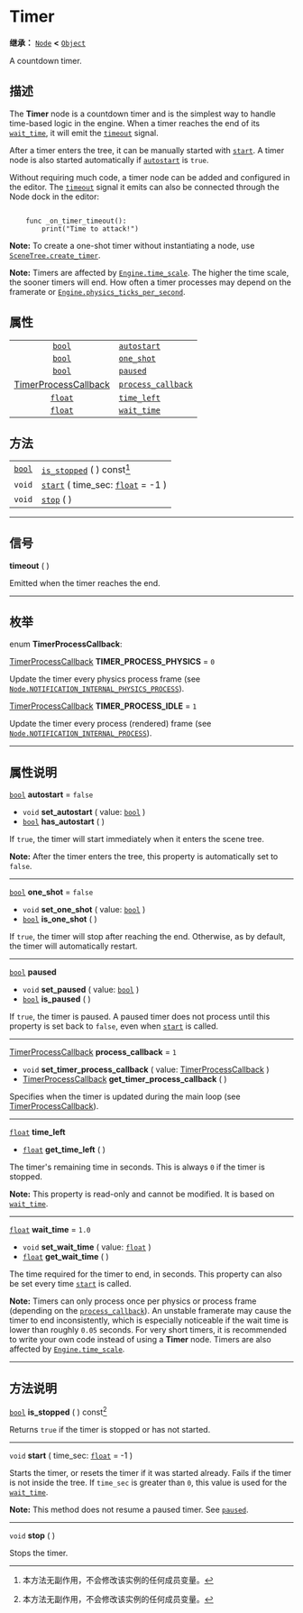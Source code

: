 <!-- ⚠ 请勿编辑本文件 ⚠ -->
<!-- 本文档使用脚本从 WeDot 引擎源码仓库生成。 -->
<!-- 生成脚本：https://github.com/WeDot-Engine/WeDot/tree/master/doc/tools/make_md.py； -->
<!-- 原文件：https://github.com/WeDot-Engine/WeDot/tree/master/doc/classes/Timer.xml。 -->

<div id="_class_timer"></div>

# Timer

**继承：** [`Node`](class_node.md) **<** [`Object`](class_object.md)

A countdown timer.

## 描述

The **Timer** node is a countdown timer and is the simplest way to handle time-based logic in the engine. When a timer reaches the end of its [`wait_time`](class_timer.md#class_timer_property_wait_time), it will emit the [`timeout`](class_timer.md#class_timer_signal_timeout) signal.

After a timer enters the tree, it can be manually started with [`start`](class_timer.md#class_timer_method_start). A timer node is also started automatically if [`autostart`](class_timer.md#class_timer_property_autostart) is `true`.

Without requiring much code, a timer node can be added and configured in the editor. The [`timeout`](class_timer.md#class_timer_signal_timeout) signal it emits can also be connected through the Node dock in the editor:

```

    func _on_timer_timeout():
        print("Time to attack!")
```

 **Note:** To create a one-shot timer without instantiating a node, use [`SceneTree.create_timer`](class_scenetree.md#class_scenetree_method_create_timer).

 **Note:** Timers are affected by [`Engine.time_scale`](class_engine.md#class_engine_property_time_scale). The higher the time scale, the sooner timers will end. How often a timer processes may depend on the framerate or [`Engine.physics_ticks_per_second`](class_engine.md#class_engine_property_physics_ticks_per_second).



## 属性

|||
|:-:|:--|
| [`bool`](class_bool.md)                                  | [`autostart`](class_timer.md#class_timer_property_autostart)               | ``false`` |
| [`bool`](class_bool.md)                                  | [`one_shot`](class_timer.md#class_timer_property_one_shot)                 | ``false`` |
| [`bool`](class_bool.md)                                  | [`paused`](class_timer.md#class_timer_property_paused)                     |           |
| [TimerProcessCallback](#enum_timer_timerprocesscallback) | [`process_callback`](class_timer.md#class_timer_property_process_callback) | ``1``     |
| [`float`](class_float.md)                                | [`time_left`](class_timer.md#class_timer_property_time_left)               |           |
| [`float`](class_float.md)                                | [`wait_time`](class_timer.md#class_timer_property_wait_time)               | ``1.0``   |

## 方法

|||
|:-:|:--|
| [`bool`](class_bool.md) | [`is_stopped`](class_timer.md#class_timer_method_is_stopped) ( ) const[^const]                  |
| `void`                  | [`start`](class_timer.md#class_timer_method_start) ( time_sec: [`float`](class_float.md) = -1 ) |
| `void`                  | [`stop`](class_timer.md#class_timer_method_stop) ( )                                            |

<!-- rst-class:: classref-section-separator -->

---

## 信号

<div id="_class_class_timer_signal_timeout"></div>

**timeout** ( ) <div id="class_timer_signal_timeout"></div>

Emitted when the timer reaches the end.

<!-- rst-class:: classref-section-separator -->

---

## 枚举

<div id="_class_enum_timer_timerprocesscallback"></div>

enum **TimerProcessCallback**: <div id="enum_timer_timerprocesscallback"></div>

<div id="_class_timer_constant_timer_process_physics"></div>

[TimerProcessCallback](#enum_timer_timerprocesscallback) **TIMER_PROCESS_PHYSICS** = ``0``

Update the timer every physics process frame (see [`Node.NOTIFICATION_INTERNAL_PHYSICS_PROCESS`](class_node.md#class_node_constant_notification_internal_physics_process)).

<div id="_class_timer_constant_timer_process_idle"></div>

[TimerProcessCallback](#enum_timer_timerprocesscallback) **TIMER_PROCESS_IDLE** = ``1``

Update the timer every process (rendered) frame (see [`Node.NOTIFICATION_INTERNAL_PROCESS`](class_node.md#class_node_constant_notification_internal_process)).

<!-- rst-class:: classref-section-separator -->

---

## 属性说明

<div id="_class_timer_property_autostart"></div>

[`bool`](class_bool.md) **autostart** = ``false`` <div id="class_timer_property_autostart"></div>

- `void` **set_autostart** ( value: [`bool`](class_bool.md) )
- [`bool`](class_bool.md) **has_autostart** ( )

If `true`, the timer will start immediately when it enters the scene tree.

 **Note:** After the timer enters the tree, this property is automatically set to `false`.

<!-- rst-class:: classref-item-separator -->

---

<div id="_class_timer_property_one_shot"></div>

[`bool`](class_bool.md) **one_shot** = ``false`` <div id="class_timer_property_one_shot"></div>

- `void` **set_one_shot** ( value: [`bool`](class_bool.md) )
- [`bool`](class_bool.md) **is_one_shot** ( )

If `true`, the timer will stop after reaching the end. Otherwise, as by default, the timer will automatically restart.

<!-- rst-class:: classref-item-separator -->

---

<div id="_class_timer_property_paused"></div>

[`bool`](class_bool.md) **paused** <div id="class_timer_property_paused"></div>

- `void` **set_paused** ( value: [`bool`](class_bool.md) )
- [`bool`](class_bool.md) **is_paused** ( )

If `true`, the timer is paused. A paused timer does not process until this property is set back to `false`, even when [`start`](class_timer.md#class_timer_method_start) is called.

<!-- rst-class:: classref-item-separator -->

---

<div id="_class_timer_property_process_callback"></div>

[TimerProcessCallback](#enum_timer_timerprocesscallback) **process_callback** = ``1`` <div id="class_timer_property_process_callback"></div>

- `void` **set_timer_process_callback** ( value: [TimerProcessCallback](#enum_timer_timerprocesscallback) )
- [TimerProcessCallback](#enum_timer_timerprocesscallback) **get_timer_process_callback** ( )

Specifies when the timer is updated during the main loop (see [TimerProcessCallback](#enum_timer_timerprocesscallback)).

<!-- rst-class:: classref-item-separator -->

---

<div id="_class_timer_property_time_left"></div>

[`float`](class_float.md) **time_left** <div id="class_timer_property_time_left"></div>

- [`float`](class_float.md) **get_time_left** ( )

The timer's remaining time in seconds. This is always `0` if the timer is stopped.

 **Note:** This property is read-only and cannot be modified. It is based on [`wait_time`](class_timer.md#class_timer_property_wait_time).

<!-- rst-class:: classref-item-separator -->

---

<div id="_class_timer_property_wait_time"></div>

[`float`](class_float.md) **wait_time** = ``1.0`` <div id="class_timer_property_wait_time"></div>

- `void` **set_wait_time** ( value: [`float`](class_float.md) )
- [`float`](class_float.md) **get_wait_time** ( )

The time required for the timer to end, in seconds. This property can also be set every time [`start`](class_timer.md#class_timer_method_start) is called.

 **Note:** Timers can only process once per physics or process frame (depending on the [`process_callback`](class_timer.md#class_timer_property_process_callback)). An unstable framerate may cause the timer to end inconsistently, which is especially noticeable if the wait time is lower than roughly `0.05` seconds. For very short timers, it is recommended to write your own code instead of using a **Timer** node. Timers are also affected by [`Engine.time_scale`](class_engine.md#class_engine_property_time_scale).

<!-- rst-class:: classref-section-separator -->

---

## 方法说明

<div id="_class_timer_method_is_stopped"></div>

[`bool`](class_bool.md) **is_stopped** ( ) const[^const]<div id="class_timer_method_is_stopped"></div>

Returns `true` if the timer is stopped or has not started.

<!-- rst-class:: classref-item-separator -->

---

<div id="_class_timer_method_start"></div>

`void` **start** ( time_sec: [`float`](class_float.md) = -1 )<div id="class_timer_method_start"></div>

Starts the timer, or resets the timer if it was started already. Fails if the timer is not inside the tree. If `time_sec` is greater than `0`, this value is used for the [`wait_time`](class_timer.md#class_timer_property_wait_time).

 **Note:** This method does not resume a paused timer. See [`paused`](class_timer.md#class_timer_property_paused).

<!-- rst-class:: classref-item-separator -->

---

<div id="_class_timer_method_stop"></div>

`void` **stop** ( )<div id="class_timer_method_stop"></div>

Stops the timer.

[^virtual]: 本方法通常需要用户覆盖才能生效。
[^const]: 本方法无副作用，不会修改该实例的任何成员变量。
[^vararg]: 本方法除了能接受在此处描述的参数外，还能够继续接受任意数量的参数。
[^constructor]: 本方法用于构造某个类型。
[^static]: 调用本方法无需实例，可直接使用类名进行调用。
[^operator]: 本方法描述的是使用本类型作为左操作数的有效运算符。
[^bitfield]: 这个值是由下列位标志构成位掩码的整数。
[^void]: 无返回值。
